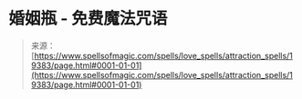<!--yml

category: 未分类

date: 2024-06-12 19:01:20

-->

# 婚姻瓶 - 免费魔法咒语

> 来源：[https://www.spellsofmagic.com/spells/love_spells/attraction_spells/19383/page.html#0001-01-01](https://www.spellsofmagic.com/spells/love_spells/attraction_spells/19383/page.html#0001-01-01)

